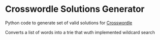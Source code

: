 # Crosswordle Solutions Generator

Python code to generate set of valid solutions for [Crosswordle](https://github.com/jessgordon/crosswordle)

Converts a list of words into a trie that wuth implemented wildcard search 

